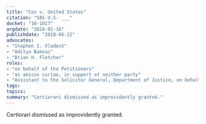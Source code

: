 ```yaml
---
title: "Cox v. United States"
citation: "585 U.S. ___"
docket: "16-1017"
argdate: "2018-01-16"
publishdate: "2018-06-22"
advocates:
- "Stephen I. Vladeck"
- "Aditya Bamzai"
- "Brian H. Fletcher"
roles:
- "on behalf of the Petitioners"
- "as amicus curiae, in support of neither party"
- "Assistant to the Solicitor General, Department of Justice, on behalf of the Respondent"
tags:
topics:
summary: "Certiorari dismissed as improvidently granted."
---
```

Certiorari dismissed as improvidently granted.

